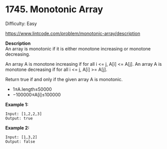 # 1745. Monotonic Array

Difficulty: Easy

https://www.lintcode.com/problem/monotonic-array/description

**Description**  
An array is monotonic if it is either monotone increasing or monotone decreasing.

An array A is monotone increasing if for all i <= j, A[i] <= A[j]. An array A is monotone decreasing if for all i <= j, A[i] >= A[j].

Return true if and only if the given array A is monotonic.

* 1≤A.length≤50000
* −100000≤A[i]≤100000

**Example 1:**
```
Input: [1,2,2,3]
Output: true 
```

**Example 2:**
```
Input: [1,3,2]
Output: false
```
